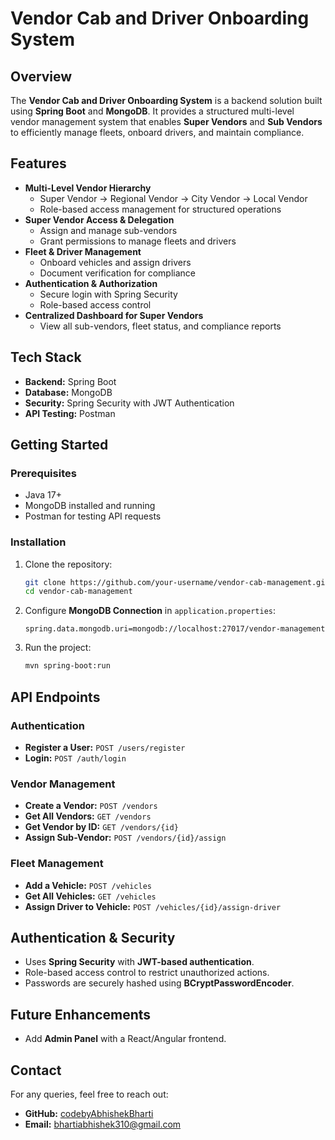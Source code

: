# Vendor Cab and Driver Onboarding System

## Overview
The **Vendor Cab and Driver Onboarding System** is a backend solution built using **Spring Boot** and **MongoDB**. It provides a structured multi-level vendor management system that enables **Super Vendors** and **Sub Vendors** to efficiently manage fleets, onboard drivers, and maintain compliance.

## Features
- **Multi-Level Vendor Hierarchy**
  - Super Vendor -> Regional Vendor -> City Vendor -> Local Vendor
  - Role-based access management for structured operations
- **Super Vendor Access & Delegation**
  - Assign and manage sub-vendors
  - Grant permissions to manage fleets and drivers
- **Fleet & Driver Management**
  - Onboard vehicles and assign drivers
  - Document verification for compliance
- **Authentication & Authorization**
  - Secure login with Spring Security
  - Role-based access control
- **Centralized Dashboard for Super Vendors**
  - View all sub-vendors, fleet status, and compliance reports

## Tech Stack
- **Backend:** Spring Boot
- **Database:** MongoDB
- **Security:** Spring Security with JWT Authentication
- **API Testing:** Postman

## Getting Started
### Prerequisites
- Java 17+
- MongoDB installed and running
- Postman for testing API requests

### Installation
1. Clone the repository:
   ```sh
   git clone https://github.com/your-username/vendor-cab-management.git
   cd vendor-cab-management
   ```
2. Configure **MongoDB Connection** in `application.properties`:
   ```properties
   spring.data.mongodb.uri=mongodb://localhost:27017/vendor-management
   ```
3. Run the project:
   ```sh
   mvn spring-boot:run
   ```

## API Endpoints
### Authentication
- **Register a User:** `POST /users/register`
- **Login:** `POST /auth/login`

### Vendor Management
- **Create a Vendor:** `POST /vendors`
- **Get All Vendors:** `GET /vendors`
- **Get Vendor by ID:** `GET /vendors/{id}`
- **Assign Sub-Vendor:** `POST /vendors/{id}/assign`

### Fleet Management
- **Add a Vehicle:** `POST /vehicles`
- **Get All Vehicles:** `GET /vehicles`
- **Assign Driver to Vehicle:** `POST /vehicles/{id}/assign-driver`

## Authentication & Security
- Uses **Spring Security** with **JWT-based authentication**.
- Role-based access control to restrict unauthorized actions.
- Passwords are securely hashed using **BCryptPasswordEncoder**.

## Future Enhancements
- Add **Admin Panel** with a React/Angular frontend.

## Contact
For any queries, feel free to reach out:
- **GitHub:** [codebyAbhishekBharti](https://github.com/codebyAbhishekBharti)
- **Email:** bhartiabhishek310@gmail.com

